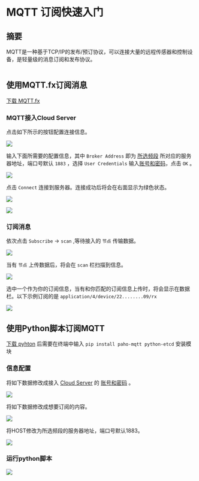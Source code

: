 # MQTT 订阅快速入门

## 摘要

MQTT是一种基于TCP/IP的发布/预订协议，可以连接大量的远程传感器和控制设备，是轻量级的消息订阅和发布协议。

```Tip:: 本例使用的是MQTT.fx 1.7.1 和Python 3.8.5

```

## 使用MQTT.fx订阅消息

[下载 MQTT.fx](http://mqttfx.jensd.de/index.php/download) 

### MQTT接入Cloud Server

点击如下所示的按钮配置连接信息。

![](./img/01.png)

输入下面所需要的配置信息，其中 ``Broker Address`` 即为 [所选频段](https://cloud-platform-docs-zh-cn.readthedocs.io/zh/latest/quick_start.html#id3) 所对应的服务器地址，端口号默认 ``1883`` ，选择 ``User Credentials`` 输入[账号和密码](https://cloud-platform-docs-zh-cn.readthedocs.io/zh/latest/quick_start.html#id2)，点击 ``OK`` 。

![](./img/02.png)



点击 ``Connect`` 连接到服务器。连接成功后将会在右面显示为绿色状态。

![](./img/03.png)

![](./img/05.png)

### 订阅消息

依次点击 ``Subscribe`` -> ``scan`` ,等待接入的 ``节点`` 传输数据。

![](./img/04.png)

当有 ``节点`` 上传数据后，将会在 ``scan`` 栏扫描到信息。

![](./img/06.png)

选中一个作为你的订阅信息，当有和你匹配的订阅信息上传时，将会显示在数据栏。以下示例订阅的是  ``application/4/device/22........09/rx`` 

![](./img/07.png)

## 使用Python脚本订阅MQTT

[下载 pyhton](https://www.python.org/downloads/) 后需要在终端中输入 ``pip install paho-mqtt python-etcd`` 安装模块

### 信息配置

将如下数据修改成接入 [Cloud Server](http://cloud.heltec.org) 的 [账号和密码](https://cloud-platform-docs-zh-cn.readthedocs.io/zh/latest/quick_start.html#id2) 。

![](./img/08.png)

将如下数据修改成想要订阅的内容。

![](./img/09.png)

将HOST修改为所选频段的服务器地址，端口号默认1883。

![](./img/10.png)

### 运行python脚本

![](./img/11.png)
